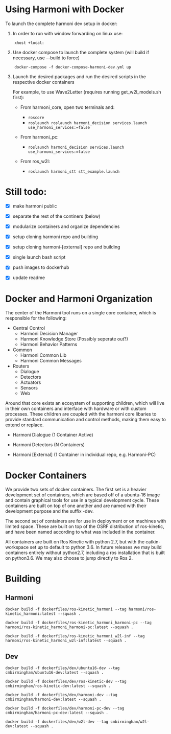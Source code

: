 # Using Harmoni with Docker

To launch the complete harmoni dev setup in docker:
1. In order to run with window forwarding on linux use:
```
    xhost +local:
```

2. Use docker compose to launch the complete system (will build if necessary, use --build to force)
```
    docker-compose -f docker-compose-harmoni-dev.yml up
```

3. Launch the desired packages and run the desired scripts in the respective docker containers

    For example, to use Wave2Letter (requires running get_w2l_models.sh first):
    - From harmoni_core, open two terminals and:
        - ```roscore```
        - ```roslaunch roslaunch harmoni_decision services.launch use_harmoni_services:=false```

    - From harmoni_pc:
        - ``` roslaunch harmoni_decision services.launch use_harmoni_services:=false ```

    - From ros_w2l:
        - ```roslaunch harmoni_stt stt_example.launch```


# Still todo:

- [X] make harmoni public
- [X] separate the rest of the continers (below)
- [X] modularize containers and organize dependencies
- [X] setup cloning harmoni repo and building
- [X] setup cloning harmoni-[external] repo and building
- [X] single launch bash script 
- [X] push images to dockerhub
- [X] update readme



# Docker and Harmoni Organization

The center of the Harmoni tool runs on a single core container, which is responsible for the following:
- Central Control
    - Harmoni Decision Manager
    - Harmoni Knowledge Store (Possibly seperate out?)
    - Harmoni Behavior Patterns
- Common
    - Harmoni Common Lib
    - Harmoni Common Messages
- Routers
    - Dialogue
    - Detectors
    - Actuators
    - Sensors
    - Web

Around that core exists an ecosystem of supporting children, which will live in their own containers and interface with hardware or with custom processes. These children are coupled with the harmoni core libaries to provide standard communication and control methods, making them easy to extend or replace. 
- Harmoni Dialogue (1 Container Active)

- Harmoni Detectors (N Containers)

- Harmoni [External] (1 Container in individual repo, e.g. Harmoni-PC)




# Docker Containers

We provide two sets of docker containers. The first set is a heavier development set of containers, which are based off of a ubuntu-16 image and contain graphical tools for use in a typical development cycle. These containers are built on top of one another and are named with their development purpose and the suffix -dev.

The second set of containers are for use in deployment or on machines with limited space. These are built on top of the OSRF distribution of ros-kinetic, and have been named according to what was included in the container.

All containers are built on Ros Kinetic with python 2.7, but with the catkin-workspace set up to default to python 3.6. In future releases we may build containers entirely without python2.7, including a ros installation that is built on python3.6. We may also choose to jump directly to Ros 2.



# Building 
## Harmoni
```
docker build -f dockerfiles/ros-kinetic_harmoni --tag harmoni/ros-kinetic_harmoni:latest --squash .

docker build -f dockerfiles/ros-kinetic_harmoni_harmoni-pc --tag harmoni/ros-kinetic_harmoni_harmoni-pc:latest --squash .

docker build -f dockerfiles/ros-kinetic_harmoni_w2l-inf --tag harmoni/ros-kinetic_harmoni_w2l-inf:latest --squash .
```
## Dev
```
docker build -f dockerfiles/dev/ubuntu16-dev --tag cmbirmingham/ubuntu16-dev:latest --squash .

docker build -f dockerfiles/dev/ros-kinetic-dev --tag cmbirmingham/ros-kinetic-dev:latest --squash .

docker build -f dockerfiles/dev/harmoni-dev --tag cmbirmingham/harmoni-dev:latest --squash .

docker build -f dockerfiles/dev/harmoni-pc-dev --tag cmbirmingham/harmoni-pc-dev:latest --squash .

docker build -f dockerfiles/dev/w2l-dev --tag cmbirmingham/w2l-dev:latest --squash .
```
